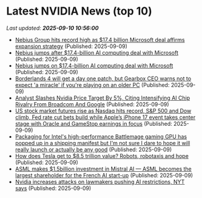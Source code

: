 # Latest NVIDIA News (top 10)
_Last updated: **2025-09-10 10:56:00**_

- [Nebius Group hits record high as $17.4 billion Microsoft deal affirms expansion strategy](https://www.channelnewsasia.com/business/nebius-group-hits-record-high-174-billion-microsoft-deal-affirms-expansion-strategy-5340056) (Published: 2025-09-09)
- [Nebius jumps after $17.4-billion AI computing deal with Microsoft](https://www.channelnewsasia.com/business/nebius-jumps-after-174-billion-ai-computing-deal-microsoft-5340056) (Published: 2025-09-09)
- [Nebius jumps on $17.4-billion AI computing deal with Microsoft](https://www.channelnewsasia.com/business/nebius-jumps-174-billion-ai-computing-deal-microsoft-5340056) (Published: 2025-09-09)
- [Borderlands 4 will get a day one patch, but Gearbox CEO warns not to expect 'a miracle' if you're playing on an older PC](https://www.techradar.com/gaming/borderlands-4-will-get-a-day-one-patch-but-gearbox-ceo-warns-not-to-expect-a-miracle-if-youre-playing-on-an-older-pc) (Published: 2025-09-09)
- [Analyst Slashes Nvidia Price Target By 5%, Citing Intensifying AI Chip Rivalry From Broadcom And Google](https://biztoc.com/x/cc2ab47e4c4f73c3) (Published: 2025-09-09)
- [US stock market futures rise as Nasdaq hits record, S&P 500 and Dow climb, Fed rate cut bets build while Apple’s iPhone 17 event takes center stage with Oracle and GameStop earnings in focus](https://economictimes.indiatimes.com/news/international/us/us-stock-market-futures-rise-as-nasdaq-hits-record-sp-500-and-dow-climb-fed-rate-cut-bets-build-while-apples-iphone-17-event-takes-center-stage-with-oracle-and-gamestop-earnings-in-focus/articleshow/123784419.cms) (Published: 2025-09-09)
- [Packaging for Intel's high-performance Battlemage gaming GPU has popped up in a shipping manifest but I'm not sure I dare to hope it will really launch or actually be any good](https://www.pcgamer.com/hardware/graphics-cards/packaging-for-intels-high-performance-battlemage-gaming-gpu-has-popped-up-in-a-shipping-manifest-but-im-not-sure-i-dare-to-hope-it-will-really-launch-or-actually-be-any-good/) (Published: 2025-09-09)
- [How does Tesla get to $8.5 trillion value? Robots, robotaxis and hope](https://economictimes.indiatimes.com/news/international/global-trends/how-does-tesla-get-to-8-5-trillion-value-robots-robotaxis-and-hope/articleshow/123784551.cms) (Published: 2025-09-09)
- [ASML makes $1.5billion investment in Mistral AI — ASML becomes the largest shareholder for the French AI start-up](https://www.tomshardware.com/tech-industry/semiconductors/asml-makes-usd1-5billion-investment-in-mistral-ai-asml-becomes-the-largest-shareholder-for-the-french-ai-start-up) (Published: 2025-09-09)
- [Nvidia increases attacks on lawmakers pushing AI restrictions, NYT says](https://thefly.com/permalinks/entry.php/id4194918/NVDA-Nvidia-increases-attacks-on-lawmakers-pushing-AI-restrictions-NYT-says) (Published: 2025-09-09)
